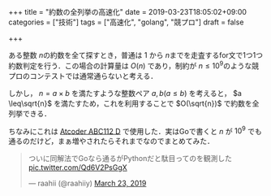 +++
title = "約数の全列挙の高速化"
date = 2019-03-23T18:05:02+09:00
categories = ["技術"]
tags = ["高速化", "golang", "競プロ"]
draft = false

+++



ある整数 $n​$ の約数を全て探すとき，普通は $1​$ から $n​$ までを走査するfor文で1つ1つ約数判定を行う．この場合の計算量は $O(n)​$ であり，制約が $n \leq 10^9​$ のような競プロのコンテストでは通常通らないと考える．


しかし，  $n=a \times b$ を満たすような整数ペア $a, b (a \leq b)$ を考えると， $a \leq\sqrt{n}$ を満たすため，これを利用することで $O(\sqrt{n})$ で約数を全列挙できる．

<script src="https://gist.github.com/raahii/da59306b9f30b9b06a59a84276b4d3a7.js"></script>

ちなみにこれは [Atcoder ABC112 D](https://atcoder.jp/contests/abc112/tasks/abc112_d) で使用した．実はGoで書くと $n$ が $10^9$ でも通るのだけど，まぁ増やされたらそれまでなのでまとめてみた．

<blockquote class="twitter-tweet" data-partner="tweetdeck"><p lang="ja" dir="ltr">ついに同解法でGoなら通るがPythonだと駄目ってのを観測した <a href="https://t.co/Qd6V2PsGgX">pic.twitter.com/Qd6V2PsGgX</a></p>&mdash; raahii (@raahiiy) <a href="https://twitter.com/raahiiy/status/1109362308638072832?ref_src=twsrc%5Etfw">March 23, 2019</a></blockquote>
<script async src="https://platform.twitter.com/widgets.js" charset="utf-8"></script>



